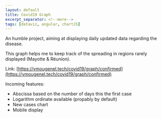 ```yaml
---
layout: default
title: Covid19 Graph
excerpt_separator: <!--more-->
tags: [dataviz, angular, chartJS]
---
```


An humble project, aiming at displaying daily updated data regarding the disease.
<!--more-->

This graph helps me to keep track of the spreading in regions rarely displayed (Mayotte & Réunion).

Link: [https://ymougenel.tech/covid19/graph/confirmed](https://ymougenel.tech/covid19/graph/confirmed)

Incoming features:
* Abscissa based on the number of days this the first case
* Logarithm ordinate available (propably by default)
* New cases chart
* Mobile display


